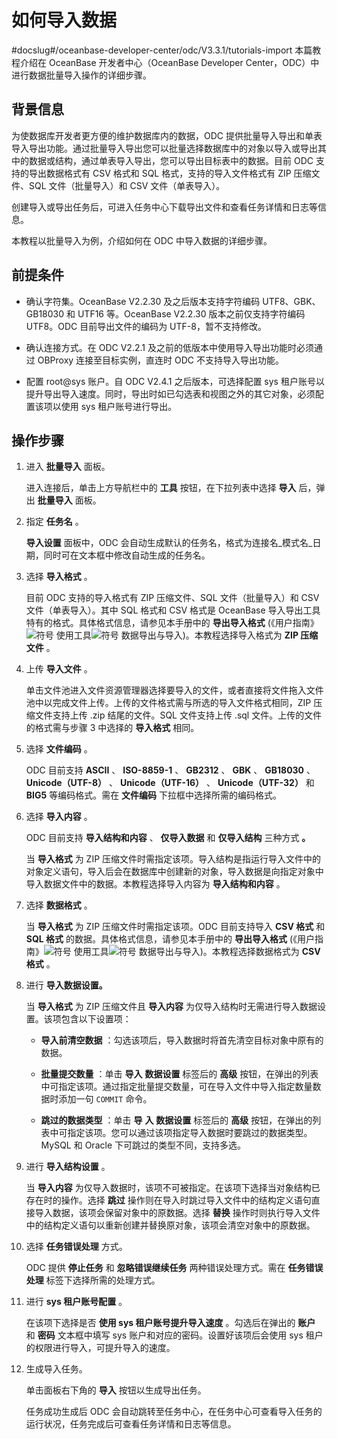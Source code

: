 如何导入数据 
===========================
#docslug#/oceanbase-developer-center/odc/V3.3.1/tutorials-import
本篇教程介绍在 OceanBase 开发者中心（OceanBase Developer Center，ODC）中进行数据批量导入操作的详细步骤。

背景信息 
-------------------------

为使数据库开发者更方便的维护数据库内的数据，ODC 提供批量导入导出和单表导入导出功能。通过批量导入导出您可以批量选择数据库中的对象以导入或导出其中的数据或结构，通过单表导入导出，您可以导出目标表中的数据。目前 ODC 支持的导出数据格式有 CSV 格式和 SQL 格式，支持的导入文件格式有 ZIP 压缩文件、SQL 文件（批量导入）和 CSV 文件（单表导入）。

创建导入或导出任务后，可进入任务中心下载导出文件和查看任务详情和日志等信息。

本教程以批量导入为例，介绍如何在 ODC 中导入数据的详细步骤。

前提条件 
-------------------------

* 确认字符集。OceanBase V2.2.30 及之后版本支持字符编码 UTF8、GBK、GB18030 和 UTF16 等。OceanBase V2.2.30 版本之前仅支持字符编码 UTF8。ODC 目前导出文件的编码为 UTF-8，暂不支持修改。

  

* 确认连接方式。在 ODC V2.2.1 及之前的低版本中使用导入导出功能时必须通过 OBProxy 连接至目标实例，直连时 ODC 不支持导入导出功能。

  

* 配置 root@sys 账户。自 ODC V2.4.1 之后版本，可选择配置 sys 租户账号以提升导出导入速度。同时，导出时如已勾选表和视图之外的其它对象，必须配置该项以使用 sys 租户账号进行导出。

  




操作步骤 
-------------------------

1. 进入 **批量导入** 面板。

   进入连接后，单击上方导航栏中的 **工具** 按钮，在下拉列表中选择 **导入** 后，弹出 **批量导入** 面板。
   

2. 指定 **任务名** 。

   **导入设置** 面板中，ODC 会自动生成默认的任务名，格式为连接名_模式名_日期，同时可在文本框中修改自动生成的任务名。
   

3. 选择 **导入格式** 。

   目前 ODC 支持的导入格式有 ZIP 压缩文件、SQL 文件（批量导入）和 CSV 文件（单表导入）。其中 SQL 格式和 CSV 格式是 OceanBase 导入导出工具特有的格式。具体格式信息，请参见本手册中的 **导出导入格式** (《用户指南》![符号](https://help-static-aliyun-doc.aliyuncs.com/assets/img/zh-CN/5112176361/p351955.jpg) 使用工具![符号](https://help-static-aliyun-doc.aliyuncs.com/assets/img/zh-CN/5112176361/p351957.jpg) 数据导出与导入)。本教程选择导入格式为 **ZIP 压缩文件** 。
   

4. 上传 **导入文件** 。

   单击文件池进入文件资源管理器选择要导入的文件，或者直接将文件拖入文件池中以完成文件上传。上传的文件格式需与所选的导入文件格式相同，ZIP 压缩文件支持上传 .zip 结尾的文件。SQL 文件支持上传 .sql 文件。上传的文件的格式需与步骤 3 中选择的 **导入格式** 相同。
   

5. 选择 **文件编码** 。

   ODC 目前支持 **ASCII** 、 **ISO-8859-1** 、 **GB2312** 、 **GBK** 、 **GB18030** 、 **Unicode（UTF-8）** 、 **Unicode（UTF-16）** 、 **Unicode（UTF-32）** 和 **BIG5** 等编码格式。需在 **文件编码** 下拉框中选择所需的编码格式。
   

6. 选择 **导入内容** 。

   ODC 目前支持 **导入结构和内容** 、 **仅导入数据** 和 **仅导入结构** 三种方式 **。** 

   当 **导入格式** 为 ZIP 压缩文件时需指定该项。导入结构是指运行导入文件中的对象定义语句，导入后会在数据库中创建新的对象，导入数据是向指定对象中导入数据文件中的数据。本教程选择导入内容为 **导入结构和内容** 。
   

7. 选择 **数据格式** 。

   当 **导入格式** 为 ZIP 压缩文件时需指定该项。ODC 目前支持导入 **CSV 格式** 和 **SQL 格式** 的数据。具体格式信息，请参见本手册中的 **导出导入格式** (《用户指南》![符号](https://help-static-aliyun-doc.aliyuncs.com/assets/img/zh-CN/5112176361/p351955.jpg) 使用工具![符号](https://help-static-aliyun-doc.aliyuncs.com/assets/img/zh-CN/5112176361/p351957.jpg) 数据导出与导入)。本教程选择数据格式为 **CSV 格式** 。
   

8.  进行 **导入数据设置。** 

    当 **导入格式** 为 ZIP 压缩文件且 **导入内容** 为仅导入结构时无需进行导入数据设置。该项包含以下设置项：
    * **导入前清空数据** ：勾选该项后，导入数据时将首先清空目标对象中原有的数据。

      
    
    * **批量提交数量** ：单击 **导入** **数据设置** 标签后的 **高级** 按钮，在弹出的列表中可指定该项。通过指定批量提交数量，可在导入文件中导入指定数量数据时添加一句 `COMMIT` 命令。

      
    
    * **跳过的数据类型** ：单击 **导** **入** **数据设置** 标签后的 **高级** 按钮，在弹出的列表中可指定该项。您可以通过该项指定导入数据时要跳过的数据类型。MySQL 和 Oracle 下可跳过的类型不同，支持多选。

      
    

    

9.  进行 **导入结构设置** 。

    当 **导入内容** 为仅导入数据时，该项不可被指定。在该项下选择当对象结构已存在时的操作。选择 **跳过** 操作则在导入时跳过导入文件中的结构定义语句直接导入数据，该项会保留对象中的原数据。选择 **替换** 操作时则执行导入文件中的结构定义语句以重新创建并替换原对象，该项会清空对象中的原数据。
    

10. 选择 **任务错误处理** 方式。

    ODC 提供 **停止任务** 和 **忽略错误继续任务** 两种错误处理方式。需在 **任务错误处理** 标签下选择所需的处理方式。
    

11. 进行 **sys 租户账号配置** 。

    在该项下选择是否 **使用 sys 租户账号提升导入速度** 。勾选后在弹出的 **账户** 和 **密码** 文本框中填写 sys 账户和对应的密码。设置好该项后会使用 sys 租户的权限进行导入，可提升导入的速度。
    

12. 生成导入任务。

    单击面板右下角的 **导入** 按钮以生成导出任务。

    任务成功生成后 ODC 会自动跳转至任务中心，在任务中心可查看导入任务的运行状况，任务完成后可查看任务详情和日志等信息。
    



